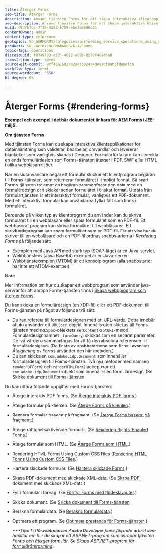 ```yaml
---
title: Återger Forms
seo-title: Återger Forms
description: Använd tjänsten Forms för att skapa interaktiva klientapplikationer för datainhämtning som validerar, bearbetar, omvandlar och levererar blanketter som vanligtvis skapas i Designer. Formulärförfattare kan utveckla en enda formulärdesign som Forms-tjänsten återger i PDF, SWF eller HTML i olika webbläsarmiljöer.
seo-description: Använd tjänsten Forms för att skapa interaktiva klientapplikationer för datainhämtning som validerar, bearbetar, omvandlar och levererar blanketter som vanligtvis skapas i Designer. Formulärförfattare kan utveckla en enda formulärdesign som Forms-tjänsten återger i PDF, SWF eller HTML i olika webbläsarmiljöer.
uuid: 68d7b7bc-7730-4a83-b7b9-ebe2a29d6c51
contentOwner: admin
content-type: reference
geptopics: SG_AEMFORMS/categories/performing_service_operations_using_apis
products: SG_EXPERIENCEMANAGER/6.4/FORMS
topic-tags: operations
discoiquuid: f8749793-e53f-4812-a093-8278f480e6a8
translation-type: tm+mt
source-git-commit: 9cf46a26d2aa2e41b924a4de89cf8ab5fdeeefc6
workflow-type: tm+mt
source-wordcount: '656'
ht-degree: 0%

---
```



# Återger Forms {#rendering-forms}

**Exempel och exempel i det här dokumentet är bara för AEM Forms i JEE-miljö.**

**Om tjänsten Forms**

Med tjänsten Forms kan du skapa interaktiva klientapplikationer för datainhämtning som validerar, bearbetar, omvandlar och levererar blanketter som vanligtvis skapas i Designer. Formulärförfattare kan utveckla en enda formulärdesign som Forms-tjänsten återger i PDF, SWF eller HTML i olika webbläsarmiljöer.

När en slutanvändare begär ett formulär skickar ett klientprogram begäran till Forms-tjänsten, som returnerar formuläret i lämpligt format. Så snart Forms-tjänsten tar emot en begäran sammanfogar den data med en formulärdesign och skickar sedan formuläret i önskat format. Utdata från formulärtjänsten är ett interaktivt formulär, vanligtvis ett PDF-dokument. Med ett interaktivt formulär kan användarna fylla i fält som finns i formuläret.

Beroende på vilken typ av klientprogram du använder kan du skriva formuläret till en webbläsare eller spara formuläret som en PDF-fil. Ett webbaserat program kan skriva formuläret till webbläsaren. Ett skrivbordsprogram kan spara formuläret som en PDF-fil. För att visa hur du skriver till en webbläsare och en PDF-fil ordnas snabbstarterna i *Rendering Forms* på följande sätt:

* Exemplen med Java API med stark typ (SOAP-läge) är en Java-servlet.
* Webbtjänstens (Java Base64) exempel är en Java-server.
* Webbtjänstexemplen (MTOM) är ett konsolprogram (alla snabbstarter har inte ett MTOM-exempel).

>[!NOTE]
>
>Mer information om hur du skapar ett webbprogram som använder java-servrar för att anropa Forms-tjänsten finns i [Skapa webbprogram som återger Forms](/help/forms/developing/creating-web-applications-renders-forms.md).

Du kan skicka en formulärdesign (en XDP-fil) eller ett PDF-dokument till Forms-tjänsten på något av följande två sätt:

* Du kan referera till formulärdesignen med ett URL-värde. Detta innebär att du använder ett `URLSpec`-objekt. Innehållsroten skickas till Forms-tjänsten med `URLSpec`-objektets `setContentRootURI`-metod. Formulärdesignnamnet ( `formQuery`) skickas som en separat parameter. De två värdena sammanfogas för att få den absoluta referensen till formulärdesignen. (De flesta av snabbstarterna som finns i avsnittet *Återgivning av Forms* använder den här metoden.)
* Du kan skicka en `com.adobe.idp.Document` som innehåller formulärdesignen till Forms-tjänsten. Två nya metoder med namnen `renderPDFForm2` och `renderHTMLForm2` accepterar ett `com.adobe.idp.Document`-objekt som innehåller en formulärdesign. (Se [Skicka dokument till Forms-tjänsten](/help/forms/developing/passing-documents-forms-service.md)

Du kan utföra följande uppgifter med Forms-tjänsten:

* Återge interaktiv PDF forms. (Se [Återge interaktiv PDF forms](/help/forms/developing/rendering-interactive-pdf-forms.md).)
* Återge formulär på klienten. (Se [Återge Forms på klienten](/help/forms/developing/rendering-forms-client.md).)
* Rendera formulär baserat på fragment. (Se [Återge Forms baserat på fragment](/help/forms/developing/rendering-forms-based-fragments.md).)
* Återge rättighetsaktiverade formulär. (Se [Rendering Rights-Enabled Forms](/help/forms/developing/rendering-rights-enabled-forms.md).)
* Återge formulär som HTML. (Se [Återge Forms som HTML](/help/forms/developing/rendering-forms-html.md).)
* Rendering HTML Forms Using Custom CSS Files ([Rendering HTML Forms Using Custom CSS Files](/help/forms/developing/rendering-html-forms-using-custom.md).)
* Hantera skickade formulär. (Se [Hantera skickade Forms](/help/forms/developing/handling-submitted-forms.md).)
* Skapa PDF-dokument med skickade XML-data. (Se [Skapa PDF-dokument med skickade XML-data](/help/forms/developing/creating-pdf-documents-submitted-xml.md).)
* Fyll i formulär i förväg. (Se [Förifyll Forms med flödeslayouter](/help/forms/developing/prepopulating-forms-flowable-layouts.md).)
* Skicka dokument. (Se [Skicka dokument till Forms-tjänsten](/help/forms/developing/passing-documents-forms-service.md)
* Beräkna formulärdata. (Se [Beräkna formulärdata](/help/forms/developing/calculating-form-data.md).)
* Optimera ett program. (Se [Optimera prestanda för Forms-tjänsten](/help/forms/developing/optimizing-performance-forms-service.md).)

   ***Tips **: På webbplatsen Adobe Developer finns följande artikel som handlar om hur du skapar ett ASP.NET-program som anropar tjänsten Forms och återger formulär. Se [Skapa ASP.NET-program för formuläråtergivning](https://www.adobe.com/devnet/livecycle/articles/asp_net.html).*

